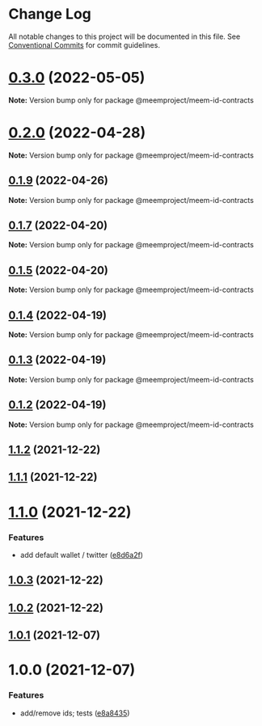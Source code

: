 # Change Log

All notable changes to this project will be documented in this file.
See [Conventional Commits](https://conventionalcommits.org) for commit guidelines.

# [0.3.0](https://github.com/meemproject/meem-packages/compare/v0.2.0...v0.3.0) (2022-05-05)

**Note:** Version bump only for package @meemproject/meem-id-contracts





# [0.2.0](https://github.com/meemproject/meem-packages/compare/v0.1.9...v0.2.0) (2022-04-28)

**Note:** Version bump only for package @meemproject/meem-id-contracts





## [0.1.9](https://github.com/meemproject/meem-packages/compare/v0.1.7...v0.1.9) (2022-04-26)

**Note:** Version bump only for package @meemproject/meem-id-contracts





## [0.1.7](https://github.com/meemproject/meem-packages/compare/v0.1.5...v0.1.7) (2022-04-20)

**Note:** Version bump only for package @meemproject/meem-id-contracts





## [0.1.5](https://github.com/meemproject/meem-packages/compare/v0.1.4...v0.1.5) (2022-04-20)

**Note:** Version bump only for package @meemproject/meem-id-contracts





## [0.1.4](https://github.com/meemproject/meem-packages/compare/v0.1.3...v0.1.4) (2022-04-19)

**Note:** Version bump only for package @meemproject/meem-id-contracts





## [0.1.3](https://github.com/meemproject/meem-packages/compare/v0.1.2...v0.1.3) (2022-04-19)

**Note:** Version bump only for package @meemproject/meem-id-contracts





## [0.1.2](https://github.com/meemproject/meem-packages/compare/v0.1.1...v0.1.2) (2022-04-19)

**Note:** Version bump only for package @meemproject/meem-id-contracts





## [1.1.2](https://github.com/meemproject/meem-id-contracts/compare/v1.1.1...v1.1.2) (2021-12-22)

## [1.1.1](https://github.com/meemproject/meem-id-contracts/compare/v1.1.0...v1.1.1) (2021-12-22)

# [1.1.0](https://github.com/meemproject/meem-id-contracts/compare/v1.0.3...v1.1.0) (2021-12-22)


### Features

* add default wallet / twitter ([e8d6a2f](https://github.com/meemproject/meem-id-contracts/commit/e8d6a2f))

## [1.0.3](https://github.com/meemproject/meem-id-contracts/compare/v1.0.2...v1.0.3) (2021-12-22)

## [1.0.2](https://github.com/meemproject/meem-id-contracts/compare/v1.0.1...v1.0.2) (2021-12-22)

## [1.0.1](https://github.com/meemproject/meem-id-contracts/compare/v1.0.0...v1.0.1) (2021-12-07)

# 1.0.0 (2021-12-07)


### Features

* add/remove ids; tests ([e8a8435](https://github.com/meemproject/meem-id-contracts/commit/e8a8435))
